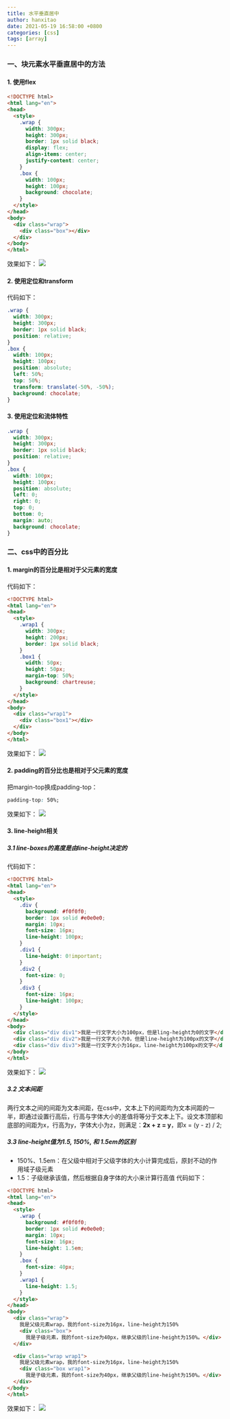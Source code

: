 ```yaml
---
title: 水平垂直居中
author: hanxitao
date: 2021-05-19 16:58:00 +0800
categories: [css]
tags: [array]
---
```


### 一、块元素水平垂直居中的方法
#### 1. 使用flex
```html
<!DOCTYPE html>
<html lang="en">
<head>
  <style>
    .wrap {
      width: 300px;
      height: 300px;
      border: 1px solid black;
      display: flex;
      align-items: center;
      justify-content: center;  
    }
    .box {
      width: 100px;
      height: 100px;    
      background: chocolate;
    }
  </style>
</head>
<body>
  <div class="wrap">
    <div class="box"></div>
  </div>
</body>
</html>
```
效果如下：
![](/assets/img/ver-hor/ver-hor1.PNG)

#### 2. 使用定位和transform
代码如下：
```css
.wrap {
  width: 300px;
  height: 300px;
  border: 1px solid black;
  position: relative;
}
.box {
  width: 100px;
  height: 100px;    
  position: absolute;
  left: 50%;
  top: 50%;
  transform: translate(-50%, -50%);
  background: chocolate;
}
```
#### 3. 使用定位和流体特性
```css
.wrap {
  width: 300px;
  height: 300px;
  border: 1px solid black;
  position: relative;
}
.box {
  width: 100px;
  height: 100px;
  position: absolute;
  left: 0;
  right: 0;
  top: 0;
  bottom: 0;
  margin: auto;
  background: chocolate;
}
```
### 二、css中的百分比
#### 1. margin的百分比是相对于父元素的宽度
代码如下：
```html
<!DOCTYPE html>
<html lang="en">
<head>
  <style>
    .wrap1 {
      width: 300px;
      height: 200px;
      border: 1px solid black;
    }
    .box1 {
      width: 50px;
      height: 50px;
      margin-top: 50%;
      background: chartreuse;
    }
  </style>
</head>
<body>
  <div class="wrap1">
    <div class="box1"></div>
  </div>
</body>
</html>
```
效果如下：
![](/assets/img/ver-hor/ver-hor2.PNG)
#### 2. padding的百分比也是相对于父元素的宽度
把margin-top换成padding-top：
```css
padding-top: 50%;
```
效果如下：
![](/assets/img/ver-hor/ver-hor3.PNG)

#### 3. line-height相关
##### 3.1 line-boxes的高度是由line-height决定的
代码如下：
```html
<!DOCTYPE html>
<html lang="en">
<head>
  <style>
    .div {
      background: #f0f0f0;
      border: 1px solid #e0e0e0;
      margin: 10px;
      font-size: 16px;
      line-height: 100px;
    }
    .div1 {
      line-height: 0!important;
    }
    .div2 {
      font-size: 0;
    }
    .div3 {
      font-size: 16px;
      line-height: 100px;
    }
  </style>
</head>
<body>
  <div class="div div1">我是一行文字大小为100px，但是ling-height为0的文字</div>
  <div class="div div2">我是一行文字大小为0，但是line-height为100px的文字</div>
  <div class="div div3">我是一行文字大小为16px，line-height为100px的文字</div>
</body>
</html>
```
效果如下：
![](/assets/img/ver-hor/ver-hor4.PNG)

##### 3.2 文本间距
两行文本之间的间距为文本间距，在css中，文本上下的间距均为文本间距的一半，即通过设置行高后，行高与字体大小的差值将等分于文本上下。设文本顶部和底部的间距为x，行高为y，字体大小为z，则满足：**2x + z = y**，即x = (y - z) / 2;

##### 3.3 line-height值为1.5, 150%, 和 1.5em的区别
- 150%、1.5em：在父级中相对于父级字体的大小计算完成后，原封不动的作用域子级元素
- 1.5：子级继承该值，然后根据自身字体的大小来计算行高值
代码如下：

```html
<!DOCTYPE html>
<html lang="en">
<head>
  <style>
    .wrap {
      background: #f0f0f0;
      border: 1px solid #e0e0e0;
      margin: 10px;
      font-size: 16px;
      line-height: 1.5em;
    }
    .box {
      font-size: 40px;
    }
    .wrap1 {
      line-height: 1.5;
    }
  </style>
</head>
<body>
  <div class="wrap">
    我是父级元素wrap，我的font-size为16px，line-height为150%
    <div class="box">
      我是子级元素，我的font-size为40px，继承父级的line-height为150%。</div>
  </div>

  <div class="wrap wrap1">
    我是父级元素wrap，我的font-size为16px，line-height为150%
    <div class="box wrap1">
      我是子级元素，我的font-size为40px，继承父级的line-height为150%。</div>
  </div>
</body>
</html>
```
效果如下：
![](/assets/img/ver-hor/ver-hor5.PNG)